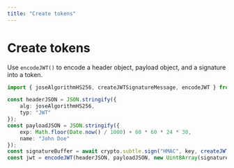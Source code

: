 ```yaml
---
title: "Create tokens"
---
```


# Create tokens

Use `encodeJWT()` to encode a header object, payload object, and a signature into a token.

```ts
import { joseAlgorithmHS256, createJWTSignatureMessage, encodeJWT } from "@oslojs/jwt";

const headerJSON = JSON.stringify({
	alg: joseAlgorithmHS256,
	typ: "JWT"
});
const payloadJSON = JSON.stringify({
	exp: Math.floor(Date.now() / 1000) + 60 * 60 * 24 * 30,
	name: "John Doe"
});
const signatureBuffer = await crypto.subtle.sign("HMAC", key, createJWTSignatureMessage(headerJSON, payloadJSON));
const jwt = encodeJWT(headerJSON, payloadJSON, new Uint8Array(signatureBuffer));
```
